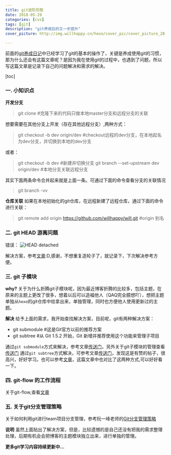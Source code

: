 ```yaml
---
title: git进阶历程
date: 2018-05-29
categories: [cvs]
tags: [git]
description: "git养成后的又一步提升"
cover_picture: http://img.willhappy.cn/hexo/cover_pic/cover_picture_28.jpg

---
```


前面的[git养成日记][1]中已经学习了git的基本的操作了，关键是养成使用git的习惯，那为什么还会有这篇文章呢？是因为我在使用git的过程中，也遇到了问题，所以写这篇文章是记录下自己的问题解决和需求的解决。

<!--more-->

[toc]

### 一. 小知识点
**开发分支**
> git clone  #克隆下来的代码只做本地master分支和远程分支的关联

想要需要在其他分支上开发（存在其他远程分支）,两种方式：

> git checkout -b dev origin/dev    #checkout远程的dev分支，在本地起名为dev分支，并切换到本地的dev分支

或者：
> git checkout -b dev #新建并切换分支
git branch --set-upstream dev origin/dev    #本地分支关联远程分支

其实下面两条命令合并起来就是上面一条。可通过下面的命令查看分支的关联情况
> git branch -vv

**仓库关联**
如果在本地初始化的git仓库，在远程新建了远程仓库，通过下面的命令进行关联：
> git remote add origin https://github.com/willhappy/will.git       #origin 别名

### 二. git HEAD 游离问题
错误：
![HEAD detached][2]

解决方案，参考[文章][3]:D,感谢，不想重复造轮子了，就记录下，下次解决参考方便。

### 三. git 子模块
**why?**
关于为什么折腾git子模块呢，因为最近博客折腾的比较多，包括主题，在原来的主题上更改了很多，想着以后可以造福他人（QAQ完全臆想吖），想把主题单独从`hexo`的git仓库中给拿出来，单独管理，同时也方便他人使用更新过的主题。

**解决**
给予上面的需求，我开始查找解决方案，目前呢，git有两种解决方案：
- git submodule       #这是Git官方以前的推荐方案
- git subtree         #从 Git 1.5.2 开始，Git 新增并推荐使用这个功能来管理子项目

通过`git submodule`方式来解决，参考文章[传送门][4]，另外关于git子模块的管理查看[传送门][5]
通过`git subtree`方式解决，可参考文章[传送门][6]，发现这是有赞的帖子，很高兴，好好学习。也可以参考[文章][7]，这篇文章中也对比了这两种方式,可以好好看一下。

### 四. git-flow 的工作流程
关于git-flow,查看[文章][8]

### 五. 关于git分支管理策略
关于如何利用git进行team项目分支管理，参考阮一峰老师的[Git分支管理策略][9]

**说明**
虽然上面贴出了解决方案，但是，比较遗憾的是自己还没有把我的需求整理处理，后期有机会会把博客的主题模块独立出来，进行单独的管理。

**更多git学习内容持续更新中...**


[1]: http://blog.willhappy.cn/2018/04/26/22_2018-04-26_git%E5%85%BB%E6%88%90%E6%97%A5%E8%AE%B0/
[2]: http://img.willhappy.cn/18-5-9/54275503.jpg
[3]: https://blog.csdn.net/u011240877/article/details/76273335
[4]: https://blessing.studio/splitting-a-subfolder-out-into-a-new-git-repository/
[5]: http://imtianx.cn/2018/03/08/git_submodule/
[6]: https://tech.youzan.com/git-subtree/
[7]: https://blog.csdn.net/gatieme/article/details/64212666
[8]: https://www.git-tower.com/learn/git/ebook/cn/command-line/advanced-topics/git-flow#start
[9]: http://www.ruanyifeng.com/blog/2012/07/git.html